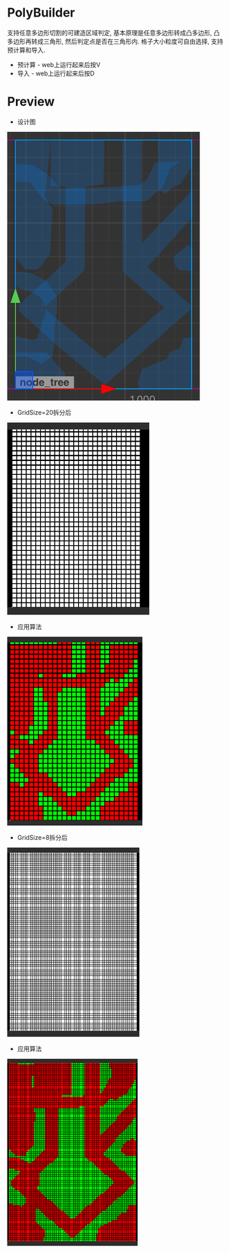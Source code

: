 # PolyBuilder

支持任意多边形切割的可建造区域判定, 基本原理是任意多边形转成凸多边形, 凸多边形再转成三角形, 然后判定点是否在三角形内. 格子大小粒度可自由选择, 支持预计算和导入.
* 预计算 - web上运行起来后按V
* 导入 - web上运行起来后按D

# Preview
* 设计图
  
![preview1](preview/preview1.png)

* GridSize=20拆分后
  
![preview2](preview/preview2.png)

* 应用算法
  
![preview3](preview/preview3.png)

* GridSize=8拆分后
  
![preview4](preview/preview4.png)

* 应用算法
  
![preview5](preview/preview5.png)